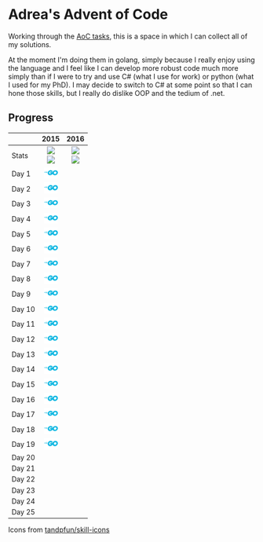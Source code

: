 # Adrea's Advent of Code

Working through the [AoC tasks](https://adventofcode.com), this is a space in which I can collect all of my solutions. 

At the moment I'm doing them in golang, simply because I really enjoy using the language and I feel like I can develop more robust code much more simply than if I were to try and use C# (what I use for work) or python (what I used for my PhD). I may decide to switch to C# at some point so that I can hone those skills, but I really do dislike OOP and the tedium of .net.

## Progress


| | 2015 | 2016 |
|:- |:-:|:-: |
| Stats | ![](https://img.shields.io/badge/stars%20(2015)%20⭐-39-yellow)<br/>![](https://img.shields.io/badge/days%20(2015)-19-red) | ![](https://img.shields.io/badge/stars%20(2016)%20⭐-0-yellow)<br/>![](https://img.shields.io/badge/days%20(2016)-0-red) | 
| Day 1 | <a href="2015/01/README.md"><img src="icons/golang.svg" alt="GoLang" style="width:2em;"></a> | |
| Day 2 | <a href="2015/02/README.md"><img src="icons/golang.svg" alt="GoLang" style="width:2em;"></a> | |
| Day 3 | <a href="2015/03/README.md"><img src="icons/golang.svg" alt="GoLang" style="width:2em;"></a> | |
| Day 4 | <a href="2015/04/README.md"><img src="icons/golang.svg" alt="GoLang" style="width:2em;"></a> | |
| Day 5 | <a href="2015/05/README.md"><img src="icons/golang.svg" alt="GoLang" style="width:2em;"></a> | |
| Day 6 | <a href="2015/06/README.md"><img src="icons/golang.svg" alt="GoLang" style="width:2em;"></a> | |
| Day 7 | <a href="2015/07/README.md"><img src="icons/golang.svg" alt="GoLang" style="width:2em;"></a> | |
| Day 8 | <a href="2015/08/README.md"><img src="icons/golang.svg" alt="GoLang" style="width:2em;"></a> | |
| Day 9 | <a href="2015/09/README.md"><img src="icons/golang.svg" alt="GoLang" style="width:2em;"></a> | |
| Day 10 | <a href="2015/10/README.md"><img src="icons/golang.svg" alt="GoLang" style="width:2em;"></a> | |
| Day 11 | <a href="2015/11/README.md"><img src="icons/golang.svg" alt="GoLang" style="width:2em;"></a> | |
| Day 12 | <a href="2015/12/README.md"><img src="icons/golang.svg" alt="GoLang" style="width:2em;"></a> | |
| Day 13 | <a href="2015/13/README.md"><img src="icons/golang.svg" alt="GoLang" style="width:2em;"></a> | |
| Day 14 | <a href="2015/14/README.md"><img src="icons/golang.svg" alt="GoLang" style="width:2em;"></a> | |
| Day 15 | <a href="2015/15/README.md"><img src="icons/golang.svg" alt="GoLang" style="width:2em;"></a> | |
| Day 16 | <a href="2015/16/README.md"><img src="icons/golang.svg" alt="GoLang" style="width:2em;"></a> | |
| Day 17 | <a href="2015/17/README.md"><img src="icons/golang.svg" alt="GoLang" style="width:2em;"></a> | |
| Day 18 | <a href="2015/18/README.md"><img src="icons/golang.svg" alt="GoLang" style="width:2em;"></a> | |
| Day 19 | <a href="2015/19/README.md"><img src="icons/golang.svg" alt="GoLang" style="width:2em;"></a> | |
| Day 20 |  | |
| Day 21 |  | |
| Day 22 |  | |
| Day 23 |  | |
| Day 24 |  | |
| Day 25 |  | |

Icons from [tandpfun/skill-icons](https://github.com/tandpfun/skill-icons)